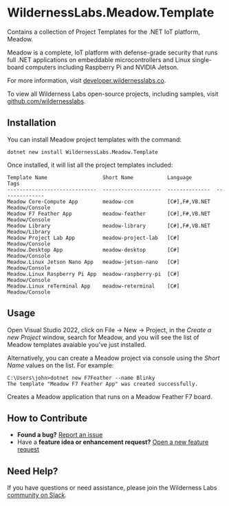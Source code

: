 # WildernessLabs.Meadow.Template

Contains a collection of Project Templates for the .NET IoT platform, Meadow.

Meadow is a complete, IoT platform with defense-grade security that runs full .NET applications on embeddable microcontrollers and Linux single-board computers including Raspberry Pi and NVIDIA Jetson.

For more information, visit [developer.wildernesslabs.co](http://developer.wildernesslabs.co/).

To view all Wilderness Labs open-source projects, including samples, visit [github.com/wildernesslabs](https://github.com/wildernesslabs/).

## Installation

You can install Meadow project templates with the command:

`dotnet new install WildernessLabs.Meadow.Template`

Once installed, it will list all the project templates included:

```console
Template Name                  Short Name           Language        Tags
-----------------------------  -------------------  --------------  --------------
Meadow Core-Compute App        meadow-ccm           [C#],F#,VB.NET  Meadow/Console
Meadow F7 Feather App          meadow-feather       [C#],F#,VB.NET  Meadow/Console
Meadow Library                 meadow-library       [C#],F#,VB.NET  Meadow/Library
Meadow Project Lab App         meadow-project-lab   [C#]            Meadow/Console
Meadow.Desktop App             meadow-desktop       [C#]            Meadow/Console
Meadow.Linux Jetson Nano App   meadow-jetson-nano   [C#]            Meadow/Console
Meadow.Linux Raspberry Pi App  meadow-raspberry-pi  [C#]            Meadow/Console
Meadow.Linux reTerminal App    meadow-reterminal    [C#]            Meadow/Console
```

## Usage

Open Visual Studio 2022, click on File -> New -> Project, in the _Create a new Project_ window, search for Meadow, and you will see the list of Meadow templates avaiable you've just installed.

Alternatively, you can create a Meadow project via console using the _Short Name_ values on the list. For example:

```console
C:\Users\john>dotnet new F7Feather --name Blinky
The template "Meadow F7 Feather App" was created successfully. 
```

Creates a Meadow application that runs on a Meadow Feather F7 board.

## How to Contribute

- **Found a bug?** [Report an issue](https://github.com/WildernessLabs/Meadow_Issues/issues)
- Have a **feature idea or enhancement request?** [Open a new feature request](https://github.com/WildernessLabs/Meadow_Issues/issues)

## Need Help?

If you have questions or need assistance, please join the Wilderness Labs [community on Slack](http://slackinvite.wildernesslabs.co/).